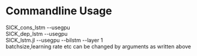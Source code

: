 # Commandline Usage
SICK_cons_lstm --usegpu  
SICK_dep_lstm --usegpu  
SICK_lstm.jl --usegpu --bilstm --layer 1   
batchsize,learning rate etc can be changed by arguments as written above  
